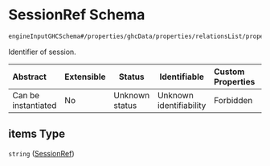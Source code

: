 # SessionRef Schema

```txt
engineInputGHCSchema#/properties/ghcData/properties/relationsList/properties/simultaneusGroups/items/properties/refSessions/items
```

Identifier of session.


| Abstract            | Extensible | Status         | Identifiable            | Custom Properties | Additional Properties | Access Restrictions | Defined In                                                         |
| :------------------ | ---------- | -------------- | ----------------------- | :---------------- | --------------------- | ------------------- | ------------------------------------------------------------------ |
| Can be instantiated | No         | Unknown status | Unknown identifiability | Forbidden         | Allowed               | none                | [ghc.schema.json\*](../out/ghc.schema.json "open original schema") |

## items Type

`string` ([SessionRef](ghc-properties-ghcdata-properties-relationslist-properties-simultaneusgroups-simultaneusgroup-properties-sessionrefs-sessionref.md))
